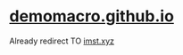 # [demomacro.github.io](https://demomacro.github.io)

Already redirect TO [imst.xyz](https://imst.xyz)